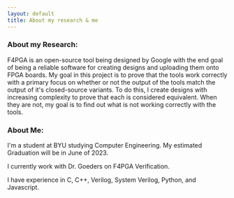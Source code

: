 ```yaml
---
layout: default
title: About my research & me
---
```

### About my Research:

F4PGA is an open-source tool being designed by Google with the end goal of being a reliable software for creating designs and uploading them onto FPGA boards. My goal in this project is to prove that the tools work correctly with a primary focus on whether or not the output of the tools match the output of it's closed-source variants. To do this, I create designs with increasing complexity to prove that each is considered equivalent. When they are not, my goal is to find out what is not working correctly with the tools. 

### About Me: 

I'm a student at BYU studying Computer Engineering. My estimated Graduation will be in June of 2023. 

I currently work with Dr. Goeders on F4PGA Verification.

I have experience in C, C++, Verilog, System Verilog, Python, and Javascript. 

